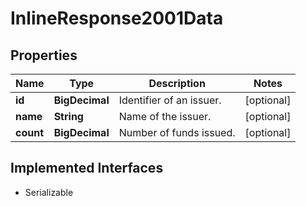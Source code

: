 

# InlineResponse2001Data


## Properties

Name | Type | Description | Notes
------------ | ------------- | ------------- | -------------
**id** | **BigDecimal** | Identifier of an issuer. |  [optional]
**name** | **String** | Name of the issuer. |  [optional]
**count** | **BigDecimal** | Number of funds issued. |  [optional]


## Implemented Interfaces

* Serializable


